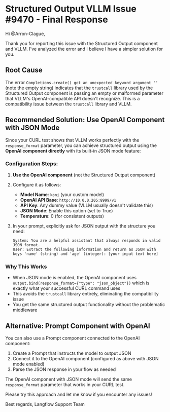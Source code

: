 # Structured Output VLLM Issue #9470 - Final Response

Hi @Arron-Clague,

Thank you for reporting this issue with the Structured Output component and VLLM. I've analyzed the error and I believe I have a simpler solution for you.

## Root Cause

The error `Completions.create() got an unexpected keyword argument ''` (note the empty string) indicates that the `trustcall` library used by the Structured Output component is passing an empty or malformed parameter that VLLM's OpenAI-compatible API doesn't recognize. This is a compatibility issue between the `trustcall` library and VLLM.

## Recommended Solution: Use OpenAI Component with JSON Mode

Since your CURL test shows that VLLM works perfectly with the `response_format` parameter, you can achieve structured output using the **OpenAI component directly** with its built-in JSON mode feature:

### Configuration Steps:

1. **Use the OpenAI component** (not the Structured Output component)
2. Configure it as follows:
   - **Model Name**: `koni` (your custom model)
   - **OpenAI API Base**: `http://10.0.0.205:8999/v1`
   - **API Key**: Any dummy value (VLLM usually doesn't validate this)
   - **JSON Mode**: Enable this option (set to True)
   - **Temperature**: 0 (for consistent outputs)

3. In your prompt, explicitly ask for JSON output with the structure you need:
   ```
   System: You are a helpful assistant that always responds in valid JSON format.
   User: Extract the following information and return as JSON with keys 'name' (string) and 'age' (integer): [your input text here]
   ```

### Why This Works

- When JSON mode is enabled, the OpenAI component uses `output.bind(response_format={"type": "json_object"})` which is exactly what your successful CURL command uses
- This avoids the `trustcall` library entirely, eliminating the compatibility issue
- You get the same structured output functionality without the problematic middleware

## Alternative: Prompt Component with OpenAI

You can also use a Prompt component connected to the OpenAI component:
1. Create a Prompt that instructs the model to output JSON
2. Connect it to the OpenAI component (configured as above with JSON mode enabled)
3. Parse the JSON response in your flow as needed

The OpenAI component with JSON mode will send the same `response_format` parameter that works in your CURL test.

Please try this approach and let me know if you encounter any issues!

Best regards,
Langflow Support Team